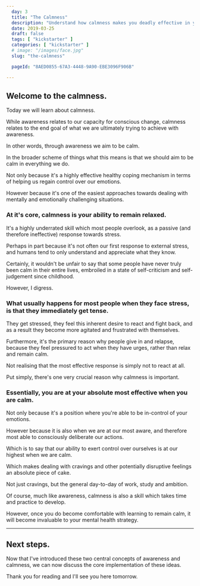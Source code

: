 ```yaml
---
  day: 3
  title: "The Calmness"
  description: "Understand how calmness makes you deadly effective in your day-to-day life."
  date: 2019-03-25
  draft: false
  tags: [ "kickstarter" ]
  categories: [ "kickstarter" ]
  # image: "/images/face.jpg"
  slug: "the-calmness"

  pageId: "8AED0855-67A3-4448-9A90-EBE3096F906B"

---
```



## Welcome to the calmness.

Today we will learn about calmness.

While awareness relates to our capacity for conscious change, calmness relates to the end goal of what we are ultimately trying to achieve with awareness.

In other words, through awareness we aim to be calm.

In the broader scheme of things what this means is that we should aim to be calm in everything we do.

Not only because it's a highly effective healthy coping mechanism in terms of helping us regain control over our emotions.

However because it's one of the easiest approaches towards dealing with mentally and emotionally challenging situations.


### At it's core, calmness is your ability to remain relaxed.


It's a highly underrated skill which most people overlook, as a passive (and therefore ineffective) response towards stress.

Perhaps in part because it's not often our first response to external stress, and humans tend to only understand and appreciate what they know.

Certainly, it wouldn't be unfair to say that some people have never truly been calm in their entire lives, embroiled in a state of self-criticism and self-judgement since childhood.

However, I digress.


### What usually happens for most people when they face stress, is that they immediately get tense.


They get stressed, they feel this inherent desire to react and fight back, and as a result they become more agitated and frustrated with themselves.

Furthermore, it's the primary reason why people give in and relapse, because they feel pressured to act when they have urges, rather than relax and remain calm.

Not realising that the most effective response is simply not to react at all.

Put simply, there's one very crucial reason why calmness is important.


### Essentially, you are at your absolute most effective when you are calm.


Not only because it's a position where you're able to be in-control of your emotions.

However because it is also when we are at our most aware, and therefore most able to consciously deliberate our actions.

Which is to say that our ability to exert control over ourselves is at our highest when we are calm.

Which makes dealing with cravings and other potentially disruptive feelings an absolute piece of cake.

Not just cravings, but the general day-to-day of work, study and ambition.

Of course, much like awareness, calmness is also a skill which takes time and practice to develop.

However, once you do become comfortable with learning to remain calm, it will become invaluable to your mental health strategy.


---


## Next steps.

Now that I've introduced these two central concepts of awareness and calmness, we can now discuss the core implementation of these ideas.

Thank you for reading and I'll see you here tomorrow.
